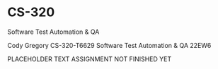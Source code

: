 # CS-320
Software Test Automation &amp; QA

Cody Gregory CS-320-T6629 Software Test Automation & QA 22EW6

PLACEHOLDER TEXT ASSIGNMENT NOT FINISHED YET
